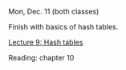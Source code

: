 
<div class="lecture2">

<!--
<div class="lecture1">
<div class="lecture2">
<div class="recitation">
<div class="important">
-->
<div class="column_date">

Mon, Dec. 11 (both classes)<br>


</div>

<div class="column_materials">
<p markdown="block">

Finish with basics of hash tables. <br> 

 [Lecture 9: Hash tables](notes/lecture9_HashTables.pdf)

</p>
</div>

<div class="column_assign">
<p markdown="block">

Reading: chapter 10
 


</p>
</div>

</div>
